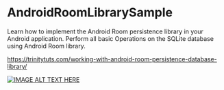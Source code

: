 # AndroidRoomLibrarySample

Learn how to implement the Android Room persistence library in your Android application. Perform all basic Operations on the SQLite database using Android Room library.

https://trinitytuts.com/working-with-android-room-persistence-database-library/

[![IMAGE ALT TEXT HERE](https://res.cloudinary.com/trinitytuts/image/upload/v1578898687/Screenshot_at_Jan_13_12-27-38_j7uusm.png)](https://youtu.be/HdI07T6ixpA)
